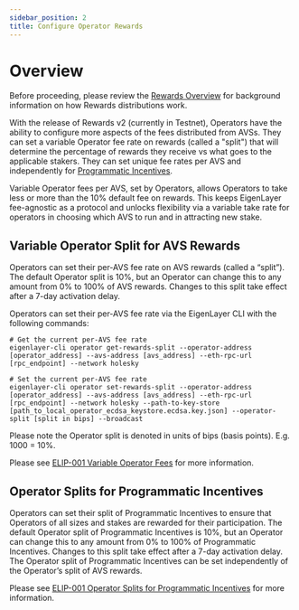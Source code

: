 ```yaml
---
sidebar_position: 2
title: Configure Operator Rewards
---
```


# Overview

Before proceeding, please review the [Rewards Overview](/docs/eigenlayer/rewards-claiming/rewards-claiming-overview.md) for background information on how Rewards distributions work.

With the release of Rewards v2 (currently in Testnet), Operators have the ability to configure more aspects of the fees distributed from AVSs. They can set a variable Operator fee rate on rewards (called a "split") that will determine the percentage of rewards they receive vs what goes to the applicable stakers. They can set unique fee rates per AVS and independently for [Programmatic Incentives](https://docs.eigenfoundation.org/programmatic-incentives/programmatic-incentives-faq).

Variable Operator fees per AVS, set by Operators, allows Operators to take less or more than the 10% default fee on rewards.
This keeps EigenLayer fee-agnostic as a protocol and unlocks flexibility via a variable take rate for operators in choosing
which AVS to run and in attracting new stake.

## Variable Operator Split for AVS Rewards

Operators can set their per-AVS fee rate on AVS rewards (called a “split”). The default Operator split is 10%, but an Operator can change this to any amount from 0% to 100% of AVS rewards. Changes to this split take effect after a 7-day activation delay. 

Operators can set their per-AVS fee rate via the EigenLayer CLI with the following commands:

```
# Get the current per-AVS fee rate
eigenlayer-cli operator get-rewards-split --operator-address [operator_address] --avs-address [avs_address] --eth-rpc-url [rpc_endpoint] --network holesky

# Set the current per-AVS fee rate
eigenlayer-cli operator set-rewards-split --operator-address [operator_address] --avs-address [avs_address] --eth-rpc-url [rpc_endpoint] --network holesky --path-to-key-store [path_to_local_operator_ecdsa_keystore.ecdsa.key.json] --operator-split [split in bips] --broadcast
```
Please note the Operator split is denoted in units of bips (basis points). E.g. 1000 = 10%.

Please see [ELIP-001 Variable Operator Fees](https://github.com/eigenfoundation/ELIPs/blob/main/ELIPs/ELIP-001.md#variable-operator-fees) for more information.

## Operator Splits for Programmatic Incentives

Operators can set their split of Programmatic Incentives to ensure that Operators of all sizes and stakes are rewarded for their participation. The default Operator split of Programmatic Incentives is 10%, but an Operator can change this to any amount from 0% to 100% of Programmatic Incentives. Changes to this split take effect after a 7-day activation delay. The Operator split of Programmatic Incentives can be set independently of the Operator’s split of AVS rewards.

Please see [ELIP-001 Operator Splits for Programmatic Incentives](https://github.com/eigenfoundation/ELIPs/blob/main/ELIPs/ELIP-001.md#operator-splits-for-programmatic-incentives) for more information.

